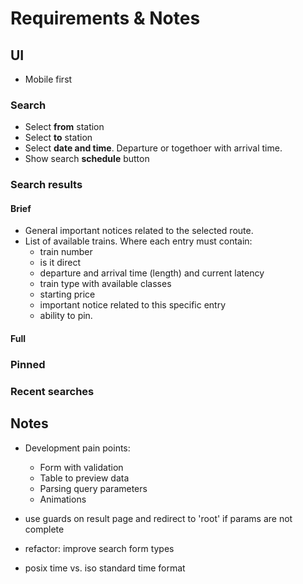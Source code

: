 # Requirements & Notes

## UI

- Mobile first

### Search

- Select **from** station
- Select **to** station
- Select **date and time**. Departure or togethoer with arrival time.
- Show search **schedule** button

### Search results

#### Brief

- General important notices related to the selected route.
- List of available trains. Where each entry must contain:
  - train number
  - is it direct  
  - departure and arrival time (length) and current latency
  - train type with available classes
  - starting price
  - important notice related to this specific entry
  - ability to pin.

#### Full

### Pinned

### Recent searches

## Notes

- Development pain points:
  - Form with validation
  - Table to preview data
  - Parsing query parameters
  - Animations

- use guards on result page and redirect to 'root' if params are not complete
- refactor: improve search form types
- posix time vs. iso standard time format

